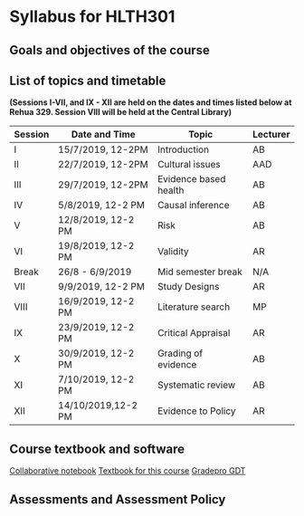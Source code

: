 # Syllabus for HLTH301

## Goals and objectives of the course

## List of topics and timetable 

**(Sessions I-VII, and IX - XII  are held on the dates and times listed below at Rehua 329. Session VIII will be held at the Central Library)**

| Session | Date and Time      | Topic                 |Lecturer  |
|---------|--------------------|-----------------------|----------|
| I       | 15/7/2019, 12-2PM  | Introduction          | AB       |
| II      | 22/7/2019, 12-2PM  | Cultural issues       | AAD      | 
| III     | 29/7/2019, 12-2PM  | Evidence based health | AB       |
| IV      | 5/8/2019, 12-2 PM  | Causal inference      | AB       |
| V       | 12/8/2019, 12-2 PM | Risk                  | AB       |
| VI      | 19/8/2019, 12-2 PM | Validity              | AR       |
| Break   | 26/8 - 6/9/2019    | Mid semester break    | N/A      |
| VII     | 9/9/2019, 12-2 PM  | Study Designs         | AR       |
| VIII    | 16/9/2019, 12-2 PM | Literature search     | MP       |
| IX      | 23/9/2019, 12-2 PM | Critical Appraisal    | AR       |
| X       | 30/9/2019, 12-2 PM | Grading of evidence   | AB       |
| XI      | 7/10/2019, 12-2 PM | Systematic review     | AB       |
| XII     | 14/10/2019,12-2 PM | Evidence to Policy    | AR       |


## Course textbook and software

[Collaborative notebook](https://hackmd.io/@arinbasu1/BJxfBW1eB)
[Textbook for this course](https://www.wileydirect.com.au/buy/understanding-research-methods-for-evidence-based-practice-in-health-first-edition/)
[Gradepro GDT](https://gdt.gradepro.org/app/)


## Assessments and Assessment Policy
